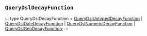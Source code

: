 ## `QueryDslDecayFunction`
:::
type QueryDslDecayFunction = [QueryDslUntypedDecayFunction](./QueryDslUntypedDecayFunction.md) | [QueryDslDateDecayFunction](./QueryDslDateDecayFunction.md) | [QueryDslNumericDecayFunction](./QueryDslNumericDecayFunction.md) | [QueryDslGeoDecayFunction](./QueryDslGeoDecayFunction.md);
:::
